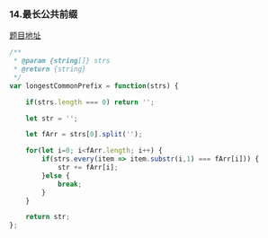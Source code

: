 ### 14.最长公共前缀

[题目地址](https://leetcode-cn.com/problems/longest-common-prefix/)

```javascript
/**
 * @param {string[]} strs
 * @return {string}
 */
var longestCommonPrefix = function(strs) {

    if(strs.length === 0) return '';

    let str = '';

    let fArr = strs[0].split('');

    for(let i=0; i<fArr.length; i++) {
        if(strs.every(item => item.substr(i,1) === fArr[i])) {
            str += fArr[i];
        }else {
            break;
        }
    }

    return str;
};
```